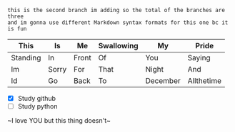 ```
this is the second branch im adding so the total of the branches are three
and im gonna use different Markdown syntax formats for this one bc it is fun
```

|This|Is|Me|Swallowing|My|Pride|
|----|--|--|----------|--|-----|
|Standing|In|Front|Of|You|Saying|
|Im|Sorry|For|That|Night|And|
|Id|Go|Back|To|December|Allthetime|


- [x] Study github
- [ ] Study python

~I love YOU but this thing doesn't~

